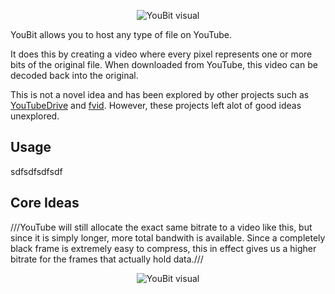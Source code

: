 <p align="center">
    <img src="https://i.imgur.com/DhJ9TZY.png" alt="YouBit visual">
    </br>
</p>

YouBit allows you to host any type of file on YouTube.

It does this by creating a video where every pixel represents one or more bits of the original file. When downloaded from YouTube, this video can be decoded back into the original.

This is not a novel idea and has been explored by other projects such as [YouTubeDrive](https://github.com/dzhang314/YouTubeDrive) and [fvid](https://github.com/AlfredoSequeida/fvid). However, these projects left alot of good ideas unexplored.


## Usage
sdfsdfsdfsdf


## Core Ideas
///YouTube will still allocate the exact
same bitrate to a video like this, but since it is simply longer, more total
bandwith is available. Since a completely black frame is extremely easy to compress,
this in effect gives us a higher bitrate for the frames that actually hold data.///




<p align="center">
    <img src="https://i.imgur.com/ELoB1Lm.png" alt="YouBit visual">
    </br>
</p>

